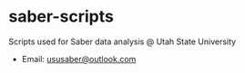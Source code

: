 # saber-scripts
Scripts used for Saber data analysis @ Utah State University

- Email: ususaber@outlook.com
